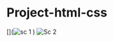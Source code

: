 # Project-html-css
[](![sc 1](https://user-images.githubusercontent.com/116200603/236557201-7a0fc52b-ca0b-4b08-9871-e9bc65389057.png)
)
![Sc 2](https://user-images.githubusercontent.com/116200603/236558165-48a1d815-3f6a-4639-8d03-d153eaa636a7.png)

